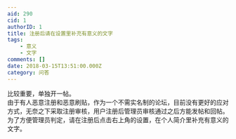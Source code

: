 ```yaml
---
aid: 290
cid: 1
authorID: 1
title: 注册后请在设置里补充有意义的文字
tags:
    - 意义
    - 文字
comments: []
date: 2018-03-15T13:51:00.000Z
category: 问答
---
```


比较重要，单独开一帖。  
由于有人恶意注册和恶意刷贴，作为一个不需实名制的论坛，目前没有更好的应对方式，无奈之下采取注册审核，用户注册后管理员审核通过之后方能发帖和回帖。为了方便管理员判定，请在注册后点击右上角的设置，在个人简介里补充有意义的文字。
